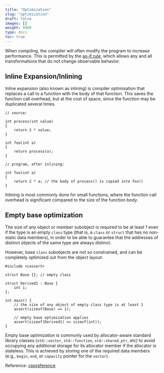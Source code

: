 ```yaml
---
title: "Optimization"
slug: "optimization"
draft: false
images: []
weight: 9988
type: docs
toc: true
---
```


When compiling, the compiler will often modify the program to increase performance. This is permitted by the [as-if rule](http://en.cppreference.com/w/cpp/language/as_if), which allows any and all transformations that do not change observable behavior.

## Inline Expansion/Inlining
Inline expansion (also known as inlining) is compiler optimisation that replaces a call to a function with the body of that function. This saves the function call overhead, but at the cost of space, since the function may be duplicated several times.

    // source:

    int process(int value)
    {
        return 2 * value;
    }

    int foo(int a)
    {
        return process(a);
    }

    // program, after inlining:

    int foo(int a)
    {
        return 2 * a; // the body of process() is copied into foo()
    }

Inlining is most commonly done for small functions, where the function call overhead is significant compared to the size of the function body.

## Empty base optimization
The size of any object or member subobject is required to be at least 1 even if the type is an empty `class` type (that is, a `class` or `struct` that has no non-static data members), in order to be able to guarantee that the addresses of distinct objects of the same type are always distinct.

However, base `class` subobjects are not so constrained, and can be completely optimized out from the object layout:

    #include <cassert>

    struct Base {}; // empty class

    struct Derived1 : Base {
        int i;
    };

    int main() {
        // the size of any object of empty class type is at least 1
        assert(sizeof(Base) == 1);

        // empty base optimization applies
        assert(sizeof(Derived1) == sizeof(int));
    }

Empty base optimization is commonly used by allocator-aware standard library classes (`std::vector`, `std::function`, `std::shared_ptr`, etc) to avoid occupying any additional storage for its allocator member if the allocator is stateless. This is achieved by storing one of the required data members (e.g., `begin`, `end`, or `capacity` pointer for the `vector`).

Reference: [cppreference][1]


  [1]: http://en.cppreference.com/w/cpp/language/ebo

